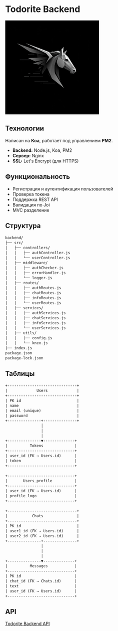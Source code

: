 # Todorite Backend

<img src="img/logo.jpg" width="300">

## Технологии
Написан на **Koa**, работает под управлением **PM2**.  

- **Backend:** Node.js, Koa, PM2
- **Сервер:** Nginx
- **SSL:** Let's Encrypt (для HTTPS)

## Функциональность

- Регистрация и аутентификация пользователей
- Проверка токена
- Поддержка REST API
- Валидация по Joi
- MVC разделение

## Структура
```
backend/
├── src/
│   ├── controllers/
│   │   ├── authController.js
│   │   └── userController.js
│   ├── middleware/
│   │   ├── authChecker.js
│   │   ├── errorHandler.js
│   │   └── logger.js
│   ├── routes/
│   │   ├── authRoutes.js
│   │   ├── chatRoutes.js
│   │   ├── infoRoutes.js
│   │   └── userRoutes.js
│   ├── services/
│   │   ├── authServices.js
│   │   ├── chatServices.js
│   │   ├── infoServices.js
│   │   └── userServices.js
│   ├── utils/
│   │   ├── config.js
│   │   └── knex.js
├── index.js
package.json
package-lock.json
```

## Таблицы
```
+-------------------------------+
|             Users             |
+-------------------------------+
| PK id                         |
| name                          |
| email (unique)                |
| password                      |
+---------------+---------------+
                │
                │
                │
+---------------▼--------------+
|          Tokens              |
+------------------------------+
| user_id (FK → Users.id)      |
| token                        |
+------------------------------+

+------------------------------+
|       Users_profile          |
+------------------------------+
| user_id (FK → Users.id)      |
| profile_logo                 |
+------------------------------+

+-------------------------------+
|           Chats               |
+-------------------------------+
| PK id                         |
| user1_id (FK → Users.id)      |
| user2_id (FK → Users.id)      |
+---------------+---------------+
                │
                │
                │
+---------------▼--------------+
|          Messages            |
+------------------------------+
| PK id                        |
| chat_id (FK → Chats.id)      |
| text                         |
| user_id (FK → Users.id)      |
+------------------------------+
```

## API
<a href='https://cyber-blossom-574.notion.site/Todorite-API-1b96c9c3655580ba9cc0db5ee3f119ac'>Todorite Backend API</a>

